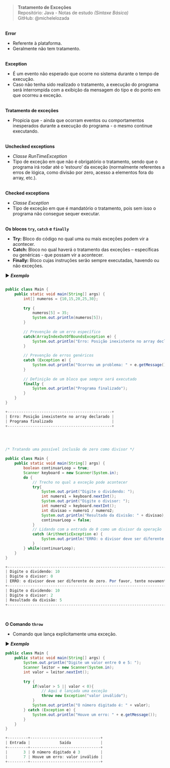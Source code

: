 > **Tratamento de Exceções**  
> Repositório: Java - Notas de estudo *(Sintaxe Básica)*     
> GitHub: @michelelozada
&nbsp;
     
&nbsp;      
**Error**    
 - Referente à plataforma.        
 - Geralmente não tem tratamento.    
&nbsp;

**Exception**    
 - É um evento não esperado que ocorre no sistema durante o tempo de execução.        
 - Caso não tenha sido realizado o tratamento, a execução do programa será interrompida com a exibição da mensagem do tipo e do ponto em que ocorreu a exceção.      
 &nbsp;

**Tratamento de exceções**      
 - Propicia que - ainda que ocorram eventos ou comportamentos inesperados durante a execução do programa - o mesmo continue executando.    
&nbsp;

**Unchecked exceptions**  
 - *Classe RunTimeException*   
 - Tipo de exceção em que não é obrigatório o tratamento, sendo que o programa irá rodar até o ‘estouro’ da exceção (normalmente referentes a erros de lógica, como divisão por zero, acesso a elementos fora do array, etc.).      
&nbsp;

**Checked exceptions**    
 - *Classe Exception*    
 - Tipo de exceção em que é mandatório o tratamento, pois sem isso o programa não consegue sequer executar.    
&nbsp;
   
**Os blocos `try`, `catch` e `finally`**  
 - **Try:** Bloco do código no qual uma ou mais exceções podem vir a acontecer.   
 - **Catch:**  Bloco no qual haverá o tratamento das exceções – específicas ou genéricas - que possam vir a acontecer.  
 - **Finally:** Bloco cujas instruções serão sempre executadas, havendo ou não exceções.  

:arrow_forward: ***Exemplo***
&nbsp;    
    
```java

public class Main {
	public static void main(String[] args) {
		int[] numeros = {10,15,20,25,30};
			
		try {
			numeros[5] = 35;
			System.out.println(numeros[5]);
		} 
		
		// Prevenção de um erro específico
		catch(ArrayIndexOutOfBoundsException e) {
			System.out.println("Erro: Posição inexistente no array declarado");
		} 
		
		// Prevenção de erros genéricos
		catch (Exception e) {
			System.out.println("Ocorreu um problema: " + e.getMessage());
		}
		
		// Definição de um bloco que sempre será executado
		finally {
			System.out.println("Programa finalizado");
		}
	}
}

+----------------------------------------------+
| Erro: Posição inexistente no array declarado |
| Programa finalizado                          |
+----------------------------------------------+

```
&nbsp;    

```java

/* Tratando uma possível inclusão de zero como divisor */

public class Main {
	public static void main(String[] args) {
		boolean continuarLoop = true;
        Scanner keyboard = new Scanner(System.in);
        do {
            // Trecho no qual a exceção pode acontecer
	        try{
				System.out.print("Digite o dividendo: ");
				int numero1 = keyboard.nextInt();
				System.out.print("Digite o divisor: ");
				int numero2 = keyboard.nextInt();
				int divisao = numero1 / numero2;
				System.out.println("Resultado da divisão: " + divisao);
				continuarLoop = false;
	        } 	        
	        // Lidando com a entrada de 0 como um divisor da operação
	        catch (ArithmeticException e) {
				System.out.println("ERRO: o divisor deve ser diferente de zero. Por favor, tente novamente.\n");
			}
        } while(continuarLoop);      	
    }
}  

+-------------------------------------------------------------------------+
| Digite o dividendo: 10                                                  |
| Digite o divisor: 0                                                     |
| ERRO: o divisor deve ser diferente de zero. Por favor, tente novamente. |
+-------------------------------------------------------------------------+
| Digite o dividendo: 10                                                  |
| Digite o divisor: 2                                                     |
| Resultado da divisão: 5                                                 |
+-------------------------------------------------------------------------+
```
&nbsp;
     
**O Comando `throw`**      
 - Comando que lança explicitamente uma exceção.  

:arrow_forward: ***Exemplo***
&nbsp;    

```java 
public class Main {
	public static void main(String[] args) {
		System.out.println("Digite um valor entre 0 e 5: ");
		Scanner leitor = new Scanner(System.in);
		int valor = leitor.nextInt();
		
		try {
			if(valor > 5 || valor < 0){
				// Aqui é lançada uma exceção 
				throw new Exception("valor inválido");
			}
			System.out.println("O número digitado é: " + valor);
		} catch (Exception e) {
			System.out.println("Houve um erro: " + e.getMessage());
		}
	}
}

+---------+-------------------------------+
| Entrada |             Saída             |
+---------+-------------------------------+
|       3 | O número digitado é 3         |
|       7 | Houve um erro: valor inválido |
+---------+-------------------------------+
```